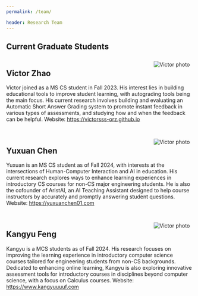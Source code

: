 ```yaml
---
permalink: /team/

header: Research Team
---
```


## Current Graduate Students

<div style="overflow: auto; margin-bottom: 20px;">
    <img src="{{ site.baseurl }}/pages/images/victor-photo.jpg" alt="Victor photo" style="float: right; margin: 10px 10px 5px 10px; max-height: 200px; max-width: 50%;">
    <h2>Victor Zhao</h2>
    <p>Victor joined as a MS CS student in Fall 2023. His interest lies in building educational tools to improve student learning, with autograding tools being the main focus. His current research involves building and evaluating an Automatic Short Answer Grading system to promote instant feedback in various types of assessments, and studying how and when the feedback can be helpful. Website: <a href="https://victorsss-orz.github.io/">https://victorsss-orz.github.io</a></p>
</div>

<div style="overflow: auto; margin-bottom: 20px;">
    <img src="{{ site.baseurl }}/pages/images/yuxuan-photo.jpg" alt="Victor photo" style="float: right; margin: 10px 10px 5px 10px; max-height: 200px; max-width: 50%;">
    <h2>Yuxuan Chen</h2>
    <p>Yuxuan is an MS CS student as of Fall 2024, with interests at the intersections of Human-Computer Interaction and AI in education. His current research explores ways to enhance learning experiences in introductory CS courses for non-CS major engineering students. He is also the cofounder of AristAI, an AI Teaching Assistant designed to help course instructors by accurately and promptly answering student questions. Website: <a href="https://yuxuanchen01.com/">https://yuxuanchen01.com</a></p>
</div>

<div style="overflow: auto; margin-bottom: 20px;">
    <img src="{{ site.baseurl }}/pages/images/kangyu-photo.png" alt="Victor photo" style="float: right; margin: 10px 10px 5px 10px; max-height: 200px; max-width: 50%;">
    <h2>Kangyu Feng</h2>
    <p>Kangyu is a MCS students as of Fall 2024. His research focuses on improving the learning experience in introductory computer science courses tailored for engineering students from non-CS backgrounds. Dedicated to enhancing online learning, Kangyu is also exploring innovative assessment tools for introductory courses in disciplines beyond computer science, with a focus on Calculus courses. Website: <a href="https://www.kangyuuuuf.com/">https://www.kangyuuuuf.com</a></p>
</div>

